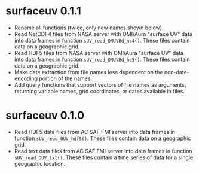 # surfaceuv 0.1.1

* Rename all functions (twice, only new names shown below). 
* Read NetCDF4 files from NASA server with OMI/Aura "surface UV" data into data frames in function `sUV_read_OMUVBd_nc4()`. These files contain data on a geographic grid.
* Read HDF5 files from NASA server with OMI/Aura "surface UV" data into data frames in function `sUV_read_OMUVBd_he5()`. These files contain data on a geographic grid.
* Make date extraction from file names less dependent on the non-date-encoding portion of the names.
* Add query functions that support vectors of file names as arguments, returning variable names, grid coordinates, or dates available in files. 

# surfaceuv 0.1.0

* Read HDF5 data files from AC SAF FMI server into data frames in function `sUV_read_OUV_hdf5()`. These files contain data on a geographic grid.
* Read text data files from AC SAF FMI server into data frames in function `sUV_read_OUV_txt()`. These files contain a time series of data for a single geographic location.
